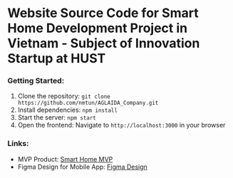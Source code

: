 # Website Source Code for Smart Home Development Project in Vietnam - Subject of Innovation Startup at HUST

### Getting Started:
1. Clone the repository: `git clone https://github.com/nmtun/AGLAIDA_Company.git`
2. Install dependencies: `npm install`
3. Start the server: `npm start`
4. Open the frontend: Navigate to `http://localhost:3000` in your browser

### Links:
- MVP Product: [Smart Home MVP](https://vision-os-shu.vercel.app/)
- Figma Design for Mobile App: [Figma Design](https://www.figma.com/design/x0iAgEPqCkR0cVO0d1z3gF/Untitled?node-id=0-1)




